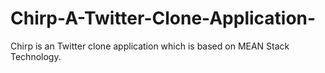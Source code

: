 # Chirp-A-Twitter-Clone-Application-
Chirp is an Twitter clone application which is based on MEAN Stack Technology.
